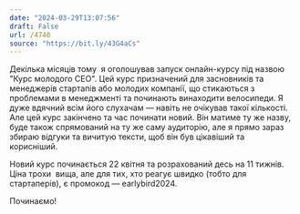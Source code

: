 ```yaml
---
date: "2024-03-29T13:07:56"
draft: False
url: /4740
source: "https://bit.ly/43G4aCs"
---
```


Декілька місяців тому  я оголошував запуск онлайн-курсу під назвою "Курс молодого CEO". Цей курс призначений для засновників та менеджерів стартапів або молодих компанії, що стикаються з проблемами в менеджменті та починають винаходити велосипеди. Я дуже вдячний всім його слухачам — навіть не очікував такої кількості. 
Але цей курс закінчено та час починати новий. Він матиме ту же назву, буде також спрямований на ту же саму аудиторію, але я прямо зараз збираю відгуки та вичитую тексти, щоб він був цікавіший та корисніший. 

Новий курс починається 22 квітня та розрахований десь на 11 тижнів. Ціна трохи  вища, але для тих, хто реагує швидко (тобто для стартаперів), є промокод — earlybird2024. 

Починаємо!
